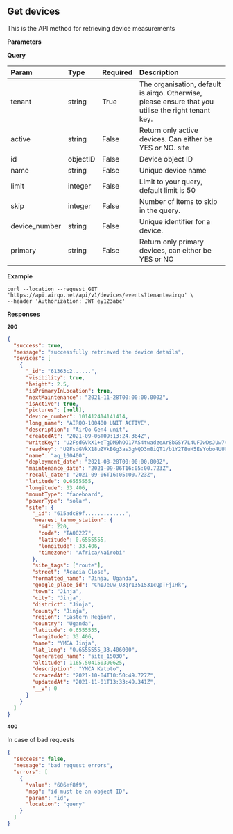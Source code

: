 ## Get devices

This is the API method for retrieving device measurements

**Parameters**

**Query**

| Param         | Type     | Required | Description                                                                                         |
| :------------ | :------- | :------- | :-------------------------------------------------------------------------------------------------- |
| tenant        | string   | True     | The organisation, default is airqo. Otherwise, please ensure that you utilise the right tenant key. |
| active        | string   | False    | Return only active devices. Can either be YES or NO. site                                           |
| id            | objectID | False    | Device object ID                                                                                    |
| name          | string   | False    | Unique device name                                                                                  |
| limit         | integer  | False    | Limit to your query, default limit is 50                                                            |
| skip          | integer  | False    | Number of items to skip in the query.                                                               |
| device_number | string   | False    | Unique identifier for a device.                                                                     |
| primary       | string   | False    | Return only primary devices, can either be YES or NO                                                |

**Example**

```curl
curl --location --request GET 'https://api.airqo.net/api/v1/devices/events?tenant=airqo' \
--header 'Authorization: JWT ey123abc'
```

**Responses**

<small>**200**</small>

```json
{
  "success": true,
  "message": "successfully retrieved the device details",
  "devices": [
    {
      "_id": "61363c2......",
      "visibility": true,
      "height": 2.5,
      "isPrimaryInLocation": true,
      "nextMaintenance": "2021-11-28T00:00:00.000Z",
      "isActive": true,
      "pictures": [null],
      "device_number": 101412414141414,
      "long_name": "AIRQO-100400 UNIT ACTIVE",
      "description": "AirQo Gen4 unit",
      "createdAt": "2021-09-06T09:13:24.364Z",
      "writeKey": "U2FsdGVkX1+eTgDM9hOO17AS4twadzeAr8bGSY7L4UFJwDsJUw74PbnrPsKD4j7e",
      "readKey": "U2FsdGVkX18uZVkBGg3as3gNQD3m8iQT1/b1Y2T8uH5EsYobo4UUC9TjgN8KJGLU",
      "name": "aq_100400",
      "deployment_date": "2021-08-28T00:00:00.000Z",
      "maintenance_date": "2021-09-06T16:05:00.723Z",
      "recall_date": "2021-09-06T16:05:00.723Z",
      "latitude": 0.6555555,
      "longitude": 33.406,
      "mountType": "faceboard",
      "powerType": "solar",
      "site": {
        "_id": "615adc89f.............",
        "nearest_tahmo_station": {
          "id": 220,
          "code": "TA00227",
          "latitude": 0.6555555,
          "longitude": 33.406,
          "timezone": "Africa/Nairobi"
        },
        "site_tags": ["route"],
        "street": "Acacia Close",
        "formatted_name": "Jinja, Uganda",
        "google_place_id": "ChIJeUw_U3qr1351531cQpTFjIHk",
        "town": "Jinja",
        "city": "Jinja",
        "district": "Jinja",
        "county": "Jinja",
        "region": "Eastern Region",
        "country": "Uganda",
        "latitude": 0.6555555,
        "longitude": 33.406,
        "name": "YMCA Jinja",
        "lat_long": "0.6555555_33.406000",
        "generated_name": "site_15030",
        "altitude": 1165.504150390625,
        "description": "YMCA Katoto",
        "createdAt": "2021-10-04T10:50:49.727Z",
        "updatedAt": "2021-11-01T13:33:49.341Z",
        "__v": 0
      }
    }
  ]
}
```

<small>**400**</small>

In case of bad requests

```json
{
  "success": false,
  "message": "bad request errors",
  "errors": [
    {
      "value": "606ef8f9",
      "msg": "id must be an object ID",
      "param": "id",
      "location": "query"
    }
  ]
}
```
